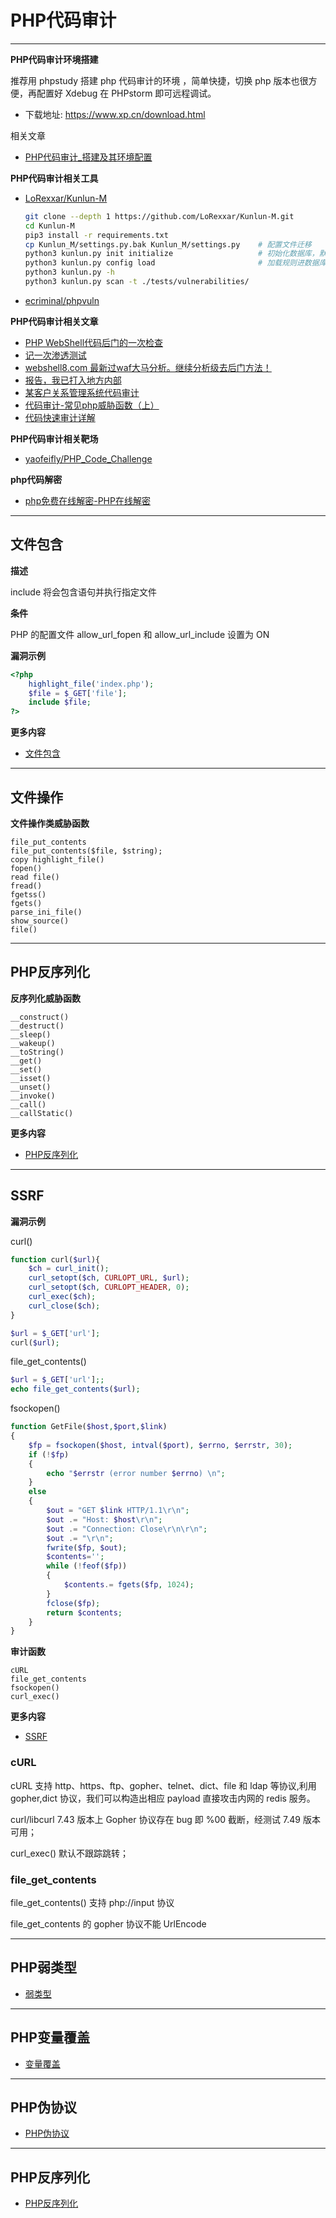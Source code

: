 # PHP代码审计

---

**PHP代码审计环境搭建**

推荐用 phpstudy 搭建 php 代码审计的环境 ，简单快捷，切换 php 版本也很方便，再配置好 Xdebug 在 PHPstorm 即可远程调试。
- 下载地址: https://www.xp.cn/download.html

相关文章
- [PHP代码审计_搭建及其环境配置](https://www.modb.pro/db/184384)

**PHP代码审计相关工具**
- [LoRexxar/Kunlun-M](https://github.com/LoRexxar/Kunlun-M)
    ```bash
    git clone --depth 1 https://github.com/LoRexxar/Kunlun-M.git
    cd Kunlun-M
    pip3 install -r requirements.txt
    cp Kunlun_M/settings.py.bak Kunlun_M/settings.py    # 配置文件迁移
    python3 kunlun.py init initialize                   # 初始化数据库，默认采用sqlite作为数据库
    python3 kunlun.py config load                       # 加载规则进数据库（每次修改规则文件都需要加载）
    python3 kunlun.py -h
    python3 kunlun.py scan -t ./tests/vulnerabilities/
    ```
- [ecriminal/phpvuln](https://github.com/ecriminal/phpvuln)

**PHP代码审计相关文章**
- [PHP WebShell代码后门的一次检查](https://www.freebuf.com/articles/web/182156.html)
- [记一次渗透测试](https://www.t00ls.net/articles-58440.html)
- [webshell8.com 最新过waf大马分析。继续分析级去后门方法！](https://www.t00ls.net/thread-44654-1-1.html)
- [报告，我已打入地方内部](https://mp.weixin.qq.com/s/OCGgWAbpWgrrj_UPmGvYLQ)
- [某客户关系管理系统代码审计](https://mp.weixin.qq.com/s/wMvYqcFqy4BGDLh42C5JYg)
- [代码审计-常见php威胁函数（上）](https://mp.weixin.qq.com/s/DdhiHBdOMLIOsa8qMXURHA)
- [代码快速审计详解](https://mp.weixin.qq.com/s/ki-aVPU4FtmjtkZFuK4v-A)

**PHP代码审计相关靶场**
- [yaofeifly/PHP_Code_Challenge](https://github.com/yaofeifly/PHP_Code_Challenge)

**php代码解密**
- [php免费在线解密-PHP在线解密](http://dezend.qiling.org/free.html)

---

## 文件包含

**描述**

include 将会包含语句并执行指定文件

**条件**

PHP 的配置文件 allow_url_fopen 和 allow_url_include 设置为 ON

**漏洞示例**

```php
<?php
    highlight_file('index.php');
    $file = $_GET['file'];
    include $file;
?>
```

**更多内容**
- [文件包含](../../Web安全/Web_Generic/Web_Generic.md#文件包含)

---

## 文件操作

**文件操作类威胁函数**
```
file_put_contents
file_put_contents($file, $string);
copy highlight_file()
fopen()
read file()
fread()
fgetss()
fgets()
parse_ini_file()
show_source()
file()
```

---

## PHP反序列化

**反序列化威胁函数**
```
__construct()
__destruct()
__sleep()
__wakeup()
__toString()
__get()
__set()
__isset()
__unset()
__invoke()
__call()
__callStatic()
```

**更多内容**
- [PHP反序列化](./PHP反序列化.md)

---

## SSRF

**漏洞示例**

curl()
```php
function curl($url){
    $ch = curl_init();
    curl_setopt($ch, CURLOPT_URL, $url);
    curl_setopt($ch, CURLOPT_HEADER, 0);
    curl_exec($ch);
    curl_close($ch);
}

$url = $_GET['url'];
curl($url);
```

file_get_contents()
```php
$url = $_GET['url'];;
echo file_get_contents($url);
```

fsockopen()
```php
function GetFile($host,$port,$link)
{
    $fp = fsockopen($host, intval($port), $errno, $errstr, 30);
    if (!$fp)
    {
        echo "$errstr (error number $errno) \n";
    }
    else
    {
        $out = "GET $link HTTP/1.1\r\n";
        $out .= "Host: $host\r\n";
        $out .= "Connection: Close\r\n\r\n";
        $out .= "\r\n";
        fwrite($fp, $out);
        $contents='';
        while (!feof($fp))
        {
            $contents.= fgets($fp, 1024);
        }
        fclose($fp);
        return $contents;
    }
}
```

**审计函数**
```
cURL
file_get_contents
fsockopen()
curl_exec()
```

**更多内容**
- [SSRF](../../Web安全/Web_Generic/SSRF.md)

### cURL

cURL 支持 http、https、ftp、gopher、telnet、dict、file 和 ldap 等协议,利用 gopher,dict 协议，我们可以构造出相应 payload 直接攻击内网的 redis 服务。

curl/libcurl 7.43 版本上 Gopher 协议存在 bug 即 %00 截断，经测试 7.49 版本可用；

curl_exec() 默认不跟踪跳转；

### file_get_contents

file_get_contents() 支持 php://input 协议

file_get_contents 的 gopher 协议不能 UrlEncode

---

## PHP弱类型

- [弱类型](./弱类型.md)

---

## PHP变量覆盖

- [变量覆盖](./变量覆盖.md)

---

## PHP伪协议

- [PHP伪协议](./伪协议.md)

---

## PHP反序列化

- [PHP反序列化](./PHP反序列化.md)
